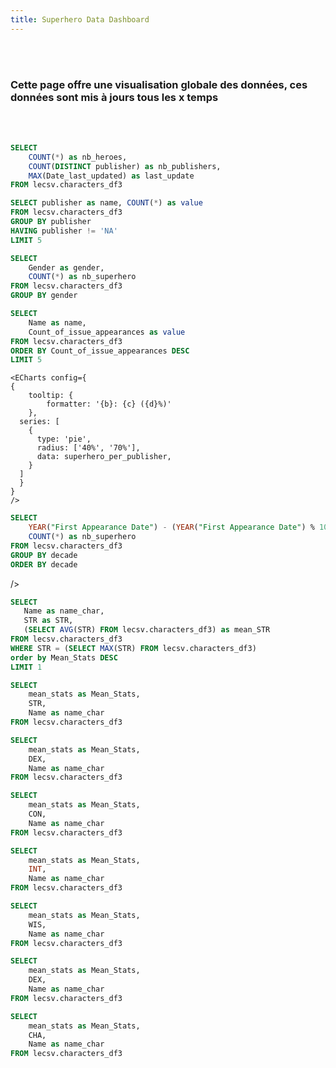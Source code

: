 ```yaml
---
title: Superhero Data Dashboard
---
```

<br/><br/>

### Cette page offre une visualisation globale des données, ces données sont mis à jours tous les x temps

<br/><br/>


```sql global_cards
SELECT
    COUNT(*) as nb_heroes,
    COUNT(DISTINCT publisher) as nb_publishers,
    MAX(Date_last_updated) as last_update
FROM lecsv.characters_df3
```
<BigValue
    data={global_cards}
    value=nb_heroes
    fmt=number0
    title="Heros Count"
    minWidth="200px"
/>
<BigValue 
    data={global_cards} 
    value=nb_publishers
    title="Publishers Count"
    minWidth="300px"
/>
<BigValue 
    data={global_cards} 
    value=last_update
    title="Last Update"
    minWidth="100px"
/>

```sql superhero_per_publisher
SELECT publisher as name, COUNT(*) as value
FROM lecsv.characters_df3
GROUP BY publisher
HAVING publisher != 'NA'
LIMIT 5
```

```sql gender_barplot
SELECT
    Gender as gender,
    COUNT(*) as nb_superhero
FROM lecsv.characters_df3
GROUP BY gender
```

```sql issue_apparence_repartition
SELECT
    Name as name,
    Count_of_issue_appearances as value
FROM lecsv.characters_df3
ORDER BY Count_of_issue_appearances DESC
LIMIT 5
```

<Grid cols=2>
    <ECharts config={
    {
        tooltip: {
            formatter: '{b}: {c} ({d}%)'
        },
      series: [
        {
          type: 'pie',
          radius: ['40%', '70%'],
          data: issue_apparence_repartition,
        }
      ]
      }
    }
    />

    <ECharts config={
    {
        tooltip: {
            formatter: '{b}: {c} ({d}%)'
        },
      series: [
        {
          type: 'pie',
          radius: ['40%', '70%'],
          data: superhero_per_publisher,
        }
      ]
      }
    }
    />
</Grid>

```sql nb_superhero_created_per_decade
SELECT
    YEAR("First Appearance Date") - (YEAR("First Appearance Date") % 10) AS decade,
    COUNT(*) as nb_superhero
FROM lecsv.characters_df3
GROUP BY decade
ORDER BY decade
```
<BarChart
    data={nb_superhero_created_per_decade}
    x=decade
    y=nb_superhero
/>


/>

 ```sql best_heroes_STR
SELECT 
    Name as name_char, 
    STR as STR,
    (SELECT AVG(STR) FROM lecsv.characters_df3) as mean_STR
FROM lecsv.characters_df3
WHERE STR = (SELECT MAX(STR) FROM lecsv.characters_df3)
order by Mean_Stats DESC
LIMIT 1
```

```sql best_heroes_STR
SELECT 
    mean_stats as Mean_Stats, 
    STR,
    Name as name_char
FROM lecsv.characters_df3
```

```sql best_heroes_DEX
SELECT 
    mean_stats as Mean_Stats, 
    DEX,
    Name as name_char
FROM lecsv.characters_df3
```

```sql best_heroes_CON
SELECT 
    mean_stats as Mean_Stats, 
    CON,
    Name as name_char
FROM lecsv.characters_df3
```

```sql best_heroes_INT
SELECT 
    mean_stats as Mean_Stats, 
    INT,
    Name as name_char
FROM lecsv.characters_df3
```

```sql best_heroes_WIS
SELECT 
    mean_stats as Mean_Stats, 
    WIS,
    Name as name_char
FROM lecsv.characters_df3
```

```sql best_heroes_DEX
SELECT 
    mean_stats as Mean_Stats, 
    DEX,
    Name as name_char
FROM lecsv.characters_df3
```

```sql best_heroes_CHA
SELECT 
    mean_stats as Mean_Stats, 
    CHA,
    Name as name_char
FROM lecsv.characters_df3
```


<Grid cols=3>
    <ScatterPlot
        data={best_heroes_STR}
        x=Mean_Stats
        y=STR
        tooltipTitle=name_char
        fmtX=number0
        fmtY=number0
        title="Heros Strength"
    />
    <ScatterPlot
        data={best_heroes_CON}
        x=Mean_Stats
        y=CON
        tooltipTitle=name_char
        fmtX=number0
        fmtY=number0
        title="Heros Constitution"
    />
    <ScatterPlot
        data={best_heroes_INT}
        x=Mean_Stats
        y=INT
        tooltipTitle=name_char
        fmtX=number0
        fmtY=number0
        title="Heros Intelligence"
    />
    <ScatterPlot
        data={best_heroes_WIS}
        x=Mean_Stats
        y=WIS
        tooltipTitle=name_char
        fmtX=number0
        fmtY=number0
        title="Heros Wisdom"
    />
    <ScatterPlot
        data={best_heroes_DEX}
        x=Mean_Stats
        y=DEX
        tooltipTitle=name_char
        fmtX=number0
        fmtY=number0
        title="Heros Dexterity"
    />
    <ScatterPlot
        data={best_heroes_CHA}
        x=Mean_Stats
        y=CHA
        tooltipTitle=name_char
        fmtX=number0
        fmtY=number0
        title="Hero Charisma"
    />
</Grid>







